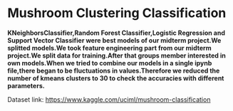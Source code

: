 # Mushroom Clustering Classification


**KNeighborsClassifier,Random Forest Classifier,Logistic Regression and Support Vector Classifier were best models of our midterm project.We splitted models.We took feature engineering part from our midterm project.We split data for training.After that groups member interested in own models.When we tried to combine our models in a single ipynb file,there began to be fluctuations in values.Therefore we reduced the number of kmeans clusters to 30 to check the accuracies with different parameters.**


Dataset link: https://www.kaggle.com/uciml/mushroom-classification
